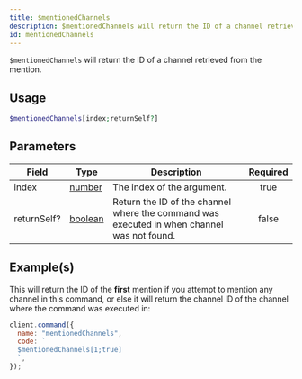 ```yaml
---
title: $mentionedChannels
description: $mentionedChannels will return the ID of a channel retrieved from the mention.
id: mentionedChannels
---
```


`$mentionedChannels` will return the ID of a channel retrieved from the mention.

## Usage

```php
$mentionedChannels[index;returnSelf?]
```

## Parameters

| Field       | Type                                                                                                | Description                                                                                | Required |
| ----------- | --------------------------------------------------------------------------------------------------- | ------------------------------------------------------------------------------------------ | :------: |
| index       | [number](https://developer.mozilla.org/en-US/docs/Web/JavaScript/Reference/Global_Objects/Number)   | The index of the argument.                                                                 |   true   |
| returnSelf? | [boolean](https://developer.mozilla.org/en-US/docs/Web/JavaScript/Reference/Global_Objects/Boolean) | Return the ID of the channel where the command was executed in when channel was not found. |  false   |

## Example(s)

This will return the ID of the **first** mention if you attempt to mention any channel in this command, or else it will
return the channel ID of the channel where the command was executed in:

```javascript
client.command({
  name: "mentionedChannels",
  code: `
  $mentionedChannels[1;true]
  `,
});
```
